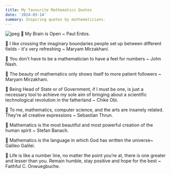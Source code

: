 ```yaml
---
title: My favourite Mathematics Quotes
date: '2024-03-14'
summary: Inspiring quotes by mathematicians.
---
```

![jpeg](math.jped)
🤗 My Brain is Open ~ Paul Erdos. 

🤗 I like crossing the imaginary boundaries people set up between different fields - it's very refreshing ~ Maryam Mirzakhani.

🤗 You don't have to be a mathematician to have a feel for numbers ~ John Nash. 

 🤗 The beauty of mathematics only shows itself to more patient followers ~ Maryam Mirzakhani. 

🤗 Being Head of State or of Government, if I must be one, is just a necessary tool to achieve my sole aim of bringing about a scientific technological revolution in the fatherland ~ Chike Obi. 

🤗 To me, mathematics, computer science, and the arts are insanely related. They’re all creative expressions ~ Sebastian Thrun.

🤗 Mathematics is the most beautiful and most powerful creation of the human spirit ~ Stefan Banach. 

🤗 Mathematics is the language in which God has written the universe~ Galileo Galilei.

🤗 Life is like a number line, no matter the point you’re at, there is one greater and lesser than you. Remain humble, stay positive and hope for the best ~ Faithful C. Onwuegbuche.
